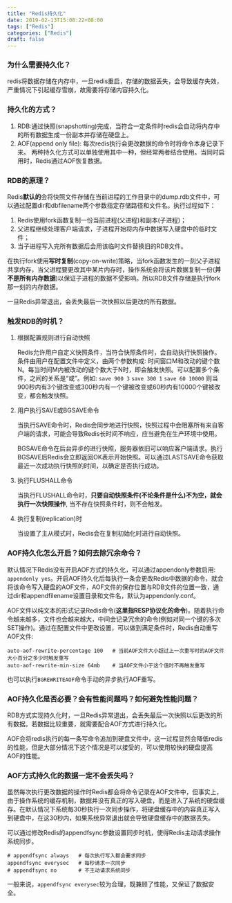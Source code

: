 ```yaml
---
title: "Redis持久化"
date: 2019-02-13T15:08:22+08:00
tags: ["Redis"]
categories: ["Redis"]
draft: false
---
```

### 为什么需要持久化？
redis将数据存储在内存中，一旦redis重启，存储的数据丢失，会导致缓存失效，严重情况下引起缓存雪崩，故需要将存储内容持久化。

### 持久化的方式？
1. RDB:通过快照(snapshotting)完成，当符合一定条件时redis会自动将内存中的所有数据生成一份副本并存储在硬盘上。
2. AOF(append only file): 每次redis执行会更改数据的命令时将命令本身记录下来。
两种持久化方式可以单独使用其中一种，但经常两者结合使用。当同时启用时，Redis通过AOF恢复数据。

### RDB的原理？
Redis**默认的**会将快照文件存储在当前进程的工作目录中的dump.rdb文件中，可以通过配置dir和dbfilename两个参数指定存储路径和文件名。执行过程如下：
1. Redis使用fork函数复制一份当前进程(父进程)和副本(子进程)；
2. 父进程继续处理客户端请求，子进程开始将内存中数据写入硬盘中的临时文件；
3. 当子进程写入完所有数据后会用该临时文件替换旧的RDB文件。

在执行fork使用**写时复制**(copy-on-write)策略，当fork函数发生的一刻父子进程共享内存，当父进程要更改其中某片内存时，操作系统会将该片数据复制一份(**并不是所有内存数据**)以保证子进程的数据不受影响。所以RDB文件存储是执行fork那一刻的内存数据。

一旦Redis异常退出，会丢失最后一次快照以后更改的所有数据。

### 触发RDB的时机？
1. 根据配置规则进行自动快照
    
    Redis允许用户自定义快照条件，当符合快照条件时，会自动执行快照操作。条件由用户在配置文件中定义，由两个参数构成: 时间窗口M和改动的键个数N。每当时间M内被改动的键个数大于N时，即会触发快照。可以配置多个条件，之间的关系是“或”。例如:
    `save 900 3`
    `save 300 1`
    `save 60 10000`
    则当900秒内有3个键改变或300秒内有一个键被改变或60秒内有10000个键被改变，都会触发快照。

2. 用户执行SAVE或BGSAVE命令
    
    当执行SAVE命令时，Redis会同步地进行快照，快照过程中会阻塞所有来自客户端的请求，可能会导致Redis长时间不响应，应当避免在生产环境中使用。
    
    BGSAVE命令在后台异步的进行快照，服务器依旧可以响应客户端请求。执行BGSAVE后Redis会立即返回OK表示开始快照。可以通过LASTSAVE命令获取最近一次成功执行快照的时间，以确定是否执行成功。

3. 执行FLUSHALL命令
    
    当执行FLUSHALL命令时，**只要自动快照条件(不论条件是什么)不为空，就会执行一次快照操作**,
    当不存在快照条件时，则不会触发。

4. 执行复制(replication)时
    
    当设置了主从模式时，Redis会在复制初始化时进行自动快照。

###  AOF持久化怎么开启？如何去除冗余命令？
默认情况下Redis没有开启AOF方式的持久化，可以通过appendonly参数启用: `appendonly yes`。开启AOF持久化后每执行一条会更改Redis中数据的命令，就会将该命令写入硬盘的AOF文件，AOF文件的保存位置与RDB文件的位置一致，通过dir和appendfilename设置目录和文件名，默认为appendonly.conf。

AOF文件以纯文本的形式记录Redis命令(**这里指RESP协议化的命令**)。随着执行命令越来越多，文件也会越来越大，中间会记录冗余的命令(例如对同一个键的多次SET操作)。通过在配置文件中更改设置，可以做到满足条件时，Redis自动重写AOF文件:
```
auto-aof-rewrite-percentage 100   # 当前AOF文件大小超过上一次重写时的AOF文件大小百分之多少时触发重写
auto-aof-rewrite-min-size 64mb    # 当AOF文件小于这个值时不再触发重写
```
也可以执行`BGREWRITEAOF`命令手动的异步执行AOF重写。

### AOF持久化是否必要？会有性能问题吗？如何避免性能问题？
RDB方式实现持久化时，一旦Redis异常退出，会丢失最后一次快照以后更改的所有数据。若数据比较重要，就需要配合AOF方式进行持久化。

AOF会将redis执行的每一条写命令追加到硬盘文件中，这一过程显然会降低redis的性能，但是大部分情况下这个情况是可以接受的，可以使用较快的硬盘提高AOF的性能。

### AOF方式持久化的数据一定不会丢失吗？
虽然每次执行更改数据的操作时Redis都会将命令记录在AOF文件中，但事实上，由于操作系统的缓存机制，数据并没有真正的写入硬盘，而是进入了系统的硬盘缓存。在默认情况下系统每30秒执行一次同步操作，将硬盘缓存中的内容真正写入到硬盘中，在这30秒内，如果系统异常退出就会导致硬盘缓存中的数据丢失。

可以通过修改Redis的appendfsync参数设置同步时机，使得Redis主动请求操作系统同步。
```
# appendfsync always   # 每次执行写入都会要求同步
appendfsync everysec   # 每秒请求一次同步
# appendfsync no       # 不主动请求系统同步
```
一般来说，`appendfsync everysec`较为合理，既兼顾了性能，又保证了数据安全。
